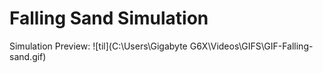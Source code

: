 # Falling Sand Simulation
Simulation Preview:
![til](C:\Users\Gigabyte G6X\Videos\GIFS\GIF-Falling-sand.gif)
